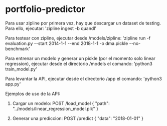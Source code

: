 # portfolio-predictor

Para usar zipline por primera vez, hay que descargar un dataset de testing. Para ello, ejecutar:
'zipline ingest -b quandl'

Para testear con zipline, ejecutar desde /models/zipline:
'zipline run -f evaluation.py --start 2014-1-1 --end 2018-1-1 -o dma.pickle --no-benchmark'

Para entrenar un modelo y generar un pickle (por el momento solo linear regression), ejecutar desde el directorio /models el comando:
'python3 train_model.py'

Para levantar la API, ejecutar desde el directorio /app el comando:
'python3 app.py'

Ejemplos de uso de la API:

1. Cargar un modelo:
POST /load_model
{
    "path": "../models/linear_regression_model.plk"
}

2. Generar una prediccion:
POST /predict
{
    "data": "2018-01-01"
}